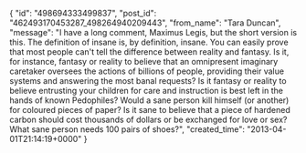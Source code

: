  {
   "id": "498694333499837",
   "post_id": "462493170453287_498264940209443",
   "from_name": "Tara Duncan",
   "message": "I have a long comment, Maximus Legis, but the short version is this.  The definition of insane is, by definition, insane.  You can easily prove that most people can't tell the difference between reality and fantasy.  Is it, for instance, fantasy or reality to believe that an omnipresent imaginary caretaker oversees the actions of billions of people, providing their value systems and answering the most banal requests?  Is it fantasy or reality to believe entrusting your children for care and instruction is best left in the hands of known Pedophiles?  Would a sane person kill himself (or another) for coloured pieces of paper?  Is it sane to believe that a piece of hardened carbon should cost thousands of dollars or be exchanged for love or sex?  What sane person needs 100 pairs of shoes?",
   "created_time": "2013-04-01T21:14:19+0000"
 }
